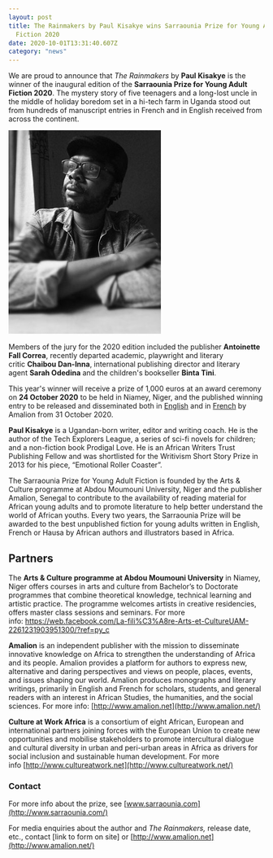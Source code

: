 ```yaml
---
layout: post
title: The Rainmakers by Paul Kisakye wins Sarraounia Prize for Young Adult
  Fiction 2020
date: 2020-10-01T13:31:40.607Z
category: "news"
---
```

We are proud to announce that *The Rainmakers* by **Paul Kisakye** is the
winner of the inaugural edition of the **Sarraounia Prize for Young Adult
Fiction 2020**. The mystery story of five teenagers and a long-lost uncle in
the middle of holiday boredom set in a hi-tech farm in Uganda stood out from
hundreds of manuscript entries in French and in English received from across
the continent.

![Paul Kisakye, Winner Sarraounia Prize for Young Adult Fiction 2020](../uploads/paul-kisakye.jpg "Paul Kisakye, Winner Sarraounia Prize for Young Adult Fiction 2020")

Members of the jury for the 2020 edition included the publisher **Antoinette Fall Correa**, recently departed academic, playwright and literary critic **Chaibou Dan-Inna**, international publishing director and literary agent **Sarah Odedina** and the children's bookseller **Binta Tini**.

This year's winner will receive a prize of 1,000 euros at an award ceremony on **24 October 2020** to be held in Niamey, Niger, and the published winning entry to be released and disseminated both in [English](http://www.amalion.net/catalogue_en/item/the_rainmakers/ "The Rainmakers") and in [French](http://www.amalion.net/catalogue_en/item/les_faiseurs_de_pluie/ "Les faiseurs de pluie") by Amalion from 31 October 2020.

**Paul Kisakye** is a Ugandan-born writer, editor and writing coach. He is the
author of the Tech Explorers League, a series of sci-fi novels for children;
and a non-fiction book Prodigal Love. He is an African Writers Trust
Publishing Fellow and was shortlisted for the Writivism Short Story Prize in
2013 for his piece, “Emotional Roller Coaster”.

The Sarraounia Prize for Young Adult Fiction is founded by the Arts & Culture programme at Abdou Moumouni University, Niger and the publisher Amalion, Senegal to contribute to the availability of reading material for African young adults and to promote literature to help better understand the world of African youths. Every two years, the Sarraounia Prize will be awarded to the best unpublished fiction for young adults written in English, French or Hausa by African authors and illustrators based in Africa.

## Partners

The **Arts & Culture programme at Abdou Moumouni University** in Niamey, Niger offers courses in arts and culture from Bachelor’s to Doctorate programmes that combine theoretical knowledge, technical learning and artistic practice. The programme welcomes artists in creative residencies, offers master class sessions and seminars. For more info: <https://web.facebook.com/La-fili%C3%A8re-Arts-et-CultureUAM-2261231903951300/?ref=py_c>

**Amalion** is an independent publisher with the mission to disseminate innovative knowledge on Africa to strengthen the understanding of Africa and its people. Amalion provides a platform for authors to express new, alternative and daring perspectives and views on people, places, events, and issues shaping our world. Amalion produces monographs and literary writings, primarily in English and French for scholars, students, and general readers with an interest in African Studies, the humanities, and the social sciences. For more info: [http://www.amalion.net](http://www.amalion.net/)

**Culture at Work Africa** is a consortium of eight African, European and international partners joining forces with the European Union to create new opportunities and mobilise stakeholders to promote intercultural dialogue and cultural diversity in urban and peri-urban areas in Africa as drivers for social inclusion and sustainable human development. For more info [http://www.cultureatwork.net](http://www.cultureatwork.net/)

### [](http://www.cultureatwork.net/)Contact

For more info about the prize, see [www.sarraounia.com](http://www.sarraounia.com/)

[](http://www.sarraounia.com/)For media enquiries about the author and *The Rainmakers,* release date, etc., contact \[link to form on site] or [http://www.amalion.net](http://www.amalion.net/)